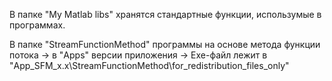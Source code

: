 В папке "My Matlab libs" хранятся стандартные функции, использумые в программах.

В папке "StreamFunctionMethod" программы на основе метода функции потока -> в "Apps" версии приложения -> Exe-файл лежит в <span color="green">"App_SFM_x.x\StreamFunctionMethod\for_redistribution_files_only\"</span>


